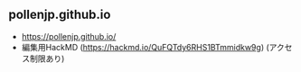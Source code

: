 ## pollenjp.github.io

- https://pollenjp.github.io/
- 編集用HackMD (https://hackmd.io/QuFQTdy6RHS1BTmmidkw9g) (アクセス制限あり)
